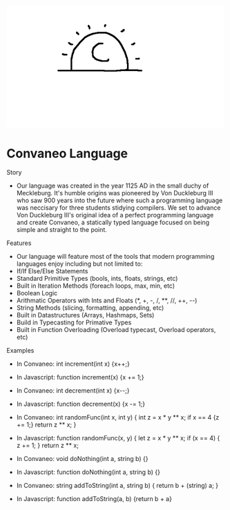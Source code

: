 ![logo](docs/logo.png)
# Convaneo Language
Story
- Our language was created in the year 1125 AD in the small duchy of Meckleburg. It's humble origins was pioneered by Von Duckleburg III who saw 900 years into the future where such a programming language was neccisary for three students stidying compilers. We set to advance Von Duckleburg III's original idea of a perfect programming language and create Convaneo, a statically typed language focused on being simple and straight to the point.

Features
- Our language will feature most of the tools that modern programming languages enjoy including but not limited to:
- If/If Else/Else Statements
- Standard Primitive Types (bools, ints, floats, strings, etc)
- Built in Iteration Methods (foreach loops, max, min, etc)
- Boolean Logic
- Arithmatic Operators with Ints and Floats (*, +, -, /, **, //, ++, --)
- String Methods (slicing, formatting, appending, etc)
- Built in Datastructures (Arrays, Hashmaps, Sets)
- Build in Typecasting for Primative Types
- Built in Function Overloading (Overload typecast, Overload operators, etc)

Examples
- In Convaneo: int increment(int x) {x++;}
- In Javascript: function increment(x) {x += 1;}
  
- In Convaneo: int decrement(int x) {x--;}
- In Javascript: function decrement(x) {x -= 1;}
  
- In Convaneo: int randomFunc(int x, int y) {
	int z = x * y ** x;
  	if x == 4 {z += 1;}
	return z ** x;
  }
- In Javascript: function randomFunc(x, y) {
  	let z = x * y ** x;
  	if (x == 4) {
  		z += 1;
	}
  	return z ** x;
  
- In Convaneo: void doNothing(int a, string b) {}
- In Javascript: function doNothing(int a, string b) {}

- In Convaneo: string addToString(int a, string b) {
	return b + (string) a;
  }
- In Javascript: function addToString(a, b) {return b + a}
